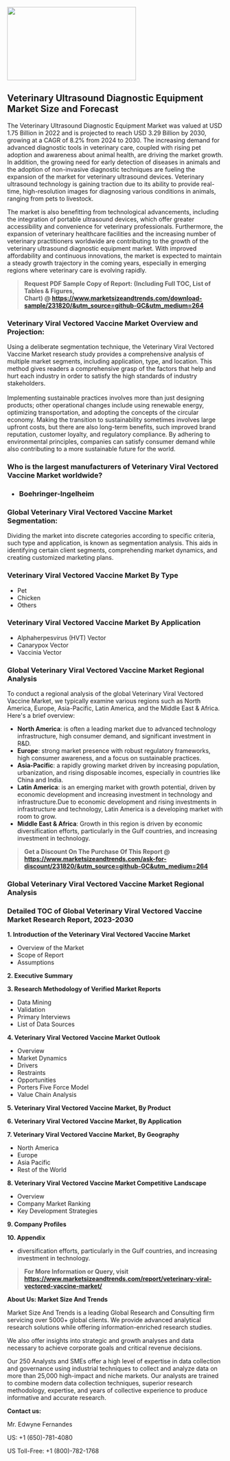 <p><img class="alignnone size-medium wp-image-20088" src="https://ffe5etoiles.com/wp-content/uploads/2024/12/MST1-300x171.png" alt="" width="300" height="171" /></p><h2>Veterinary Ultrasound Diagnostic Equipment Market Size and Forecast</h2><p>The Veterinary Ultrasound Diagnostic Equipment Market was valued at USD 1.75 Billion in 2022 and is projected to reach USD 3.29 Billion by 2030, growing at a CAGR of 8.2% from 2024 to 2030. The increasing demand for advanced diagnostic tools in veterinary care, coupled with rising pet adoption and awareness about animal health, are driving the market growth. In addition, the growing need for early detection of diseases in animals and the adoption of non-invasive diagnostic techniques are fueling the expansion of the market for veterinary ultrasound devices. Veterinary ultrasound technology is gaining traction due to its ability to provide real-time, high-resolution images for diagnosing various conditions in animals, ranging from pets to livestock.</p><p>The market is also benefitting from technological advancements, including the integration of portable ultrasound devices, which offer greater accessibility and convenience for veterinary professionals. Furthermore, the expansion of veterinary healthcare facilities and the increasing number of veterinary practitioners worldwide are contributing to the growth of the veterinary ultrasound diagnostic equipment market. With improved affordability and continuous innovations, the market is expected to maintain a steady growth trajectory in the coming years, especially in emerging regions where veterinary care is evolving rapidly.</p></p><blockquote id="" class=""><strong>Request PDF Sample Copy of Report: (Including Full TOC, List of Tables &amp; Figures, Chart)&nbsp;@&nbsp;<strong><a href="https://www.marketsizeandtrends.com/download-sample/231820/&utm_source=github-GC&utm_medium=264" target="_blank">https://www.marketsizeandtrends.com/download-sample/231820/&utm_source=github-GC&utm_medium=264</a></strong></strong></blockquote><h3 id="" class="">Veterinary Viral Vectored Vaccine Market&nbsp;Overview and Projection:</h3><p id="" class="">Using a deliberate segmentation technique, the Veterinary Viral Vectored Vaccine Market research study provides a comprehensive analysis of multiple market segments, including application, type, and location. This method gives readers a comprehensive grasp of the factors that help and hurt each industry in order to satisfy the high standards of industry stakeholders. <br /> <br />Implementing sustainable practices involves more than just designing products; other operational changes include using renewable energy, optimizing transportation, and adopting the concepts of the circular economy. Making the transition to sustainability sometimes involves large upfront costs, but there are also long-term benefits, such improved brand reputation, customer loyalty, and regulatory compliance. By adhering to environmental principles, companies can satisfy consumer demand while also contributing to a more sustainable future for the world.</p><h3 id="" class="">Who is the largest manufacturers of&nbsp;Veterinary Viral Vectored Vaccine Market worldwide?</h3><h3 class=""><p><ul><li>Boehringer-Ingelheim</li></ul></p></h3><h3 id="" class="">Global&nbsp;Veterinary Viral Vectored Vaccine Market Segmentation:</h3><p id="" class="">Dividing the market into discrete categories according to specific criteria, such type and application, is known as segmentation analysis. This aids in identifying certain client segments, comprehending market dynamics, and creating customized marketing plans.</p><h3 id="" class="">Veterinary Viral Vectored Vaccine Market&nbsp;By Type</h3><p><p><ul><li>Pet</li><li> Chicken</li><li> Others</p></li></ul></p></p><h3 id="" class="">Veterinary Viral Vectored Vaccine Market&nbsp;By Application</h3><p class=""><p><ul><li>Alphaherpesvirus (HVT) Vector</li><li> Canarypox Vector</li><li> Vaccinia Vector</li></ul></p></p><h3 id="" class="">Global Veterinary Viral Vectored Vaccine Market Regional Analysis</h3><p id="" class="">To conduct a regional analysis of the global Veterinary Viral Vectored Vaccine Market, we typically examine various regions such as North America, Europe, Asia-Pacific, Latin America, and the Middle East &amp; Africa. Here's a brief overview:</p><ul><li><strong>North America</strong>: is often a leading market due to advanced technology infrastructure, high consumer demand, and significant investment in R&amp;D.</li><li><strong>Europe</strong>: strong market presence with robust regulatory frameworks, high consumer awareness, and a focus on sustainable practices.</li><li><strong>Asia-Pacific</strong>: a rapidly growing market driven by increasing population, urbanization, and rising disposable incomes, especially in countries like China and India.</li><li><strong>Latin America</strong>: is an emerging market with growth potential, driven by economic development and increasing investment in technology and infrastructure.Due to economic development and rising investments in infrastructure and technology, Latin America is a developing market with room to grow.</li><li><strong>Middle East &amp; Africa</strong>: Growth in this region is driven by economic diversification efforts, particularly in the Gulf countries, and increasing investment in technology.</li></ul><blockquote id="" class=""><strong>Get a Discount On The Purchase Of This Report @ <strong><a href="https://www.marketsizeandtrends.com/ask-for-discount/231820/&utm_source=github-GC&utm_medium=264" target="_blank">https://www.marketsizeandtrends.com/ask-for-discount/231820/&utm_source=github-GC&utm_medium=264</a></strong></strong></blockquote><h3 id="" class="">Global Veterinary Viral Vectored Vaccine Market Regional Analysis</h3><h3 id="" class="">Detailed TOC of Global Veterinary Viral Vectored Vaccine Market Research Report, 2023-2030</h3><p id="" class=""><strong>1. Introduction of the Veterinary Viral Vectored Vaccine Market</strong></p><ul><li>Overview of the Market</li><li>Scope of Report</li><li>Assumptions</li></ul><p id="" class=""><strong>2. Executive Summary</strong></p><p id="" class=""><strong>3. Research Methodology of Verified Market Reports</strong></p><ul><li>Data Mining</li><li>Validation</li><li>Primary Interviews</li><li>List of Data Sources</li></ul><p id="" class=""><strong>4. Veterinary Viral Vectored Vaccine Market Outlook</strong></p><ul><li>Overview</li><li>Market Dynamics</li><li>Drivers</li><li>Restraints</li><li>Opportunities</li><li>Porters Five Force Model</li><li>Value Chain Analysis</li></ul><p id="" class=""><strong>5. Veterinary Viral Vectored Vaccine Market, By Product</strong></p><p id="" class=""><strong>6. Veterinary Viral Vectored Vaccine Market, By Application</strong></p><p id="" class=""><strong>7. Veterinary Viral Vectored Vaccine Market, By Geography</strong></p><ul><li>North America</li><li>Europe</li><li>Asia Pacific</li><li>Rest of the World</li></ul><p id="" class=""><strong>8. Veterinary Viral Vectored Vaccine Market Competitive Landscape</strong></p><ul><li>Overview</li><li>Company Market Ranking</li><li>Key Development Strategies</li></ul><p id="" class=""><strong>9. Company Profiles</strong></p><p id="" class=""><strong>10. Appendix</strong></p><ul><li>diversification efforts, particularly in the Gulf countries, and increasing investment in technology.</li></ul><blockquote id="" class=""><strong>For More Information or Query, visit <strong><strong><a href="https://www.marketsizeandtrends.com/report/veterinary-viral-vectored-vaccine-market/" target="_blank">https://www.marketsizeandtrends.com/report/veterinary-viral-vectored-vaccine-market/</a></strong></strong></strong></blockquote><p id="" class=""><strong>About Us: Market Size And Trends</strong></p><p id="" class="">Market Size And Trends is a leading Global Research and Consulting firm servicing over 5000+ global clients. We provide advanced analytical research solutions while offering information-enriched research studies.</p><p id="" class="">We also offer insights into strategic and growth analyses and data necessary to achieve corporate goals and critical revenue decisions.</p><p id="" class="">Our 250 Analysts and SMEs offer a high level of expertise in data collection and governance using industrial techniques to collect and analyze data on more than 25,000 high-impact and niche markets. Our analysts are trained to combine modern data collection techniques, superior research methodology, expertise, and years of collective experience to produce informative and accurate research.</p><p id="" class=""><strong>Contact us:</strong></p><p id="" class="">Mr. Edwyne Fernandes</p><p id="" class="">US: +1 (650)-781-4080</p><p id="" class="">US Toll-Free: +1 (800)-782-1768</p>
